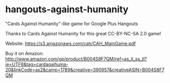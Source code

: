 hangouts-against-humanity
=========================

"Cards Against Humanity"-like game for Google Plus Hangouts

Thanks to Cards Against Humanity for this great CC-BY-NC-SA 2.0 game!

Website: https://s3.amazonaws.com/cah/CAH_MainGame.pdf

Buy it on Amazon: http://www.amazon.com/gp/product/B004S8F7QM/ref=as_li_ss_tl?ie=UTF8&tag=cardagaihuma-20&linkCode=as2&camp=1789&creative=390957&creativeASIN=B004S8F7QM
